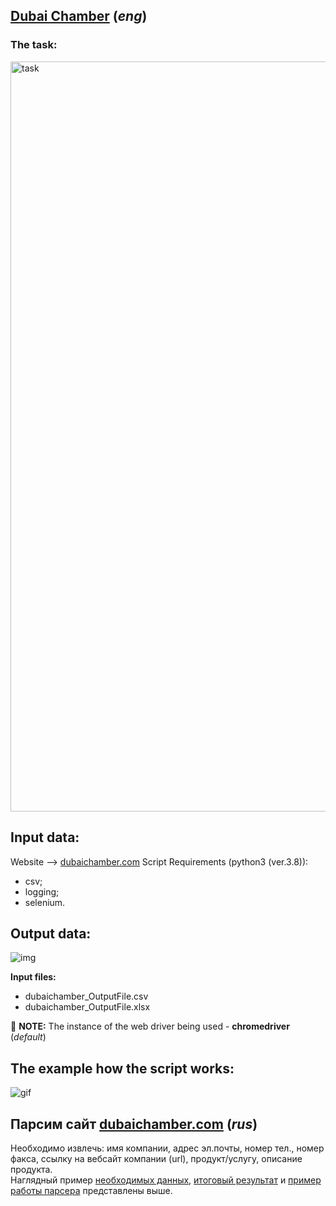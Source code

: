## [Dubai Chamber](https://www.dubaichamber.com/resources/commercial-directory) (*eng*)

### The task:
<img src="https://github.com/PyWebChannel/Shadow/blob/master/dubaichamber/dubaichamber_task.png" alt="task" width="1200"/>

## Input data:
Website --> [dubaichamber.com](https://www.dubaichamber.com/resources/commercial-directory)
Script Requirements (python3 (ver.3.8)):
* csv;
* logging; 
* selenium.

## Output data:
![img](https://github.com/PyWebChannel/Shadow/blob/master/dubaichamber/dubaichamber_OutputFile.png "excel table")

**Input files:**
- dubaichamber_OutputFile.csv
- dubaichamber_OutputFile.xlsx

📌 **NOTE:** The instance of the web driver being used - **chromedriver** (*default*)

## The example how the script works:

![gif](https://github.com/PyWebChannel/Shadow/blob/master/dubaichamber/dubaichamber.gif)


## Парсим сайт [dubaichamber.com](https://www.dubaichamber.com/resources/commercial-directory) (*rus*)
Необходимо извлечь: имя компании, адрес эл.почты, номер тел., номер факса, ссылку на вебсайт компании (url), продукт/услугу, описание продукта.  
Наглядный пример [необходимых данных](#user-content-the-task), [итоговый результат](#output-data) и [пример работы парсера](#user-content-the-example-how-the-script-works) представлены выше.
